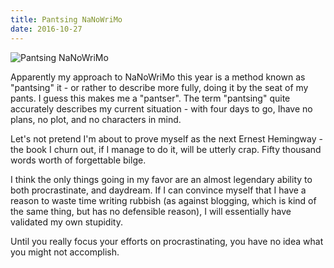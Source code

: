 ```yaml
---
title: Pantsing NaNoWriMo
date: 2016-10-27
---
```


![Pantsing NaNoWriMo](https://source.unsplash.com/jpkvklXwt98/1600x900)

Apparently my approach to NaNoWriMo this year is a method known as "pantsing" it - or rather to describe more fully, doing it by the seat of my pants. I guess this makes me a "pantser". The term "pantsing" quite accurately describes my current situation - with four days to go, Ihave no plans, no plot, and no characters in mind.

Let's not pretend I'm about to prove myself as the next Ernest Hemingway - the book I churn out, if I manage to do it, will be utterly crap. Fifty thousand words worth of forgettable bilge.

I think the only things going in my favor are an almost legendary ability to both procrastinate, and daydream. If I can convince myself that I have a reason to waste time writing rubbish (as against blogging, which is kind of the same thing, but has no defensible reason), I will essentially have validated my own stupidity.

Until you really focus your efforts on procrastinating, you have no idea what you might not accomplish.